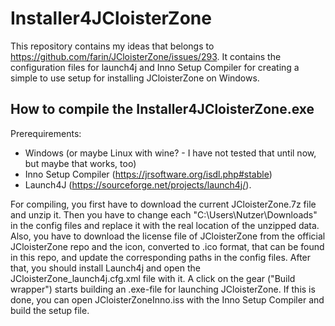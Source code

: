 # Installer4JCloisterZone

This repository contains my ideas that belongs to https://github.com/farin/JCloisterZone/issues/293.
It contains the configuration files for launch4j and Inno Setup Compiler for creating a simple to use setup for installing JCloisterZone on Windows.

## How to compile the Installer4JCloisterZone.exe

Prerequirements: 

 - Windows (or maybe Linux with wine? - I have not tested that until now, but maybe that works, too)
 - Inno Setup Compiler (https://jrsoftware.org/isdl.php#stable)
 - Launch4J (https://sourceforge.net/projects/launch4j/).

For compiling, you first have to download the current JCloisterZone.7z file and unzip it.
Then you have to change each "C:\Users\Nutzer\Downloads" in the config files and replace it with the real location of the unzipped data.
Also, you have to download the license file of JCloisterZone from the official JCloisterZone repo and the icon, converted to .ico format, that can be found in this repo, and update the corresponding paths in the config files.
After that, you should install Launch4j and open the JCloisterZone_launch4j.cfg.xml file with it. A click on the gear ("Build wrapper") starts building an .exe-file for launching JCloisterZone.
If this is done, you can open JCloisterZoneInno.iss with the Inno Setup Compiler and build the setup file.
